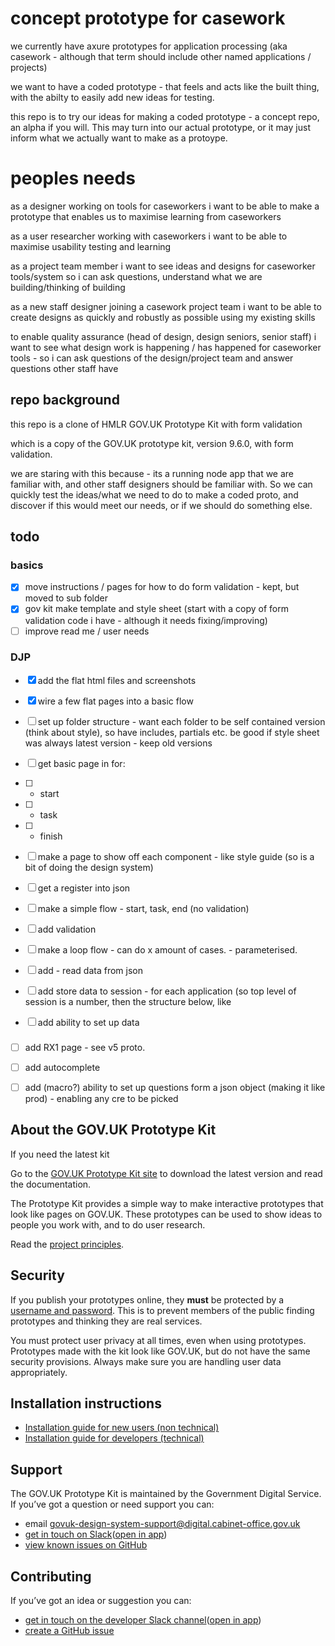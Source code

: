 # concept prototype for casework

we currently have axure prototypes for application processing (aka casework - although that term should include other named applications / projects)

we want to have a coded prototype - that feels and acts like the built thing, with the abilty to easily add new ideas for testing.

this repo is to try our ideas for making a coded prototype - a concept repo, an alpha if you will.  This may turn into our actual prototype, or it may just inform what we actually want to make as a protoype.


# peoples needs

as a designer working on tools for caseworkers i want to be able to make a prototype that enables us to maximise learning from caseworkers

as a user researcher working with caseworkers i want to be able to maximise usability testing and learning

as a project team member i want to see ideas and designs for caseworker tools/system so i can ask questions, understand what we are building/thinking of building

as a new staff designer joining a casework project team i want to be able to create designs as quickly and robustly as possible using my existing skills

to enable quality assurance (head of design, design seniors, senior staff) i want to see what design work is happening / has happened for caseworker tools - so i can ask questions of the design/project team and answer questions other staff have



## repo background

this repo is a clone of HMLR GOV.UK Prototype Kit with form validation

which is a copy of the GOV.UK prototype kit, version 9.6.0, with form validation.

we are staring with this because - its a running node app that we are familiar with, and other staff designers should be familiar with.  So we can quickly test the ideas/what we need to do to make a coded proto, and discover if this would meet our needs, or if we should do something else.


## todo

### basics
- [x] move instructions / pages for how to do form validation - kept, but moved to sub folder
- [x] gov kit make template and style sheet (start with a copy of form validation code i have - although it needs fixing/improving)
- [ ] improve read me / user needs

### DJP
- [x] add the flat html files and screenshots 
- [x] wire a few flat pages into a basic flow
- [ ] set up folder structure - want each folder to be self contained version (think about style), so have includes, partials etc. be good if style sheet was always latest version - keep old versions
- [ ] get basic page in for:
- [ ] - start
- [ ] - task
- [ ] - finish
- [ ] make a page to show off each component - like style guide (so is a bit of doing the design system)
- [ ] get a register into json

- [ ] make a simple flow - start, task, end (no validation)
- [ ] add validation
- [ ] make a loop flow - can do x amount of cases. - parameterised.
- [ ] add - read data from json
- [ ] add store data to session - for each application (so top level of session is a number, then the structure below, like 
- [ ] add ability to set up data

###
- [ ] add RX1 page - see v5 proto.
- [ ] add autocomplete
- [ ] add (macro?) ability to set up questions form a json object (making it like prod) - enabling any cre to be picked
 



## About the GOV.UK Prototype Kit

If you need the latest kit

Go to the [GOV.UK Prototype Kit site](https://govuk-prototype-kit.herokuapp.com/docs) to download the latest version and read the documentation.

The Prototype Kit provides a simple way to make interactive prototypes that look like pages on GOV.UK. These prototypes can be used to show ideas to people you work with, and to do user research.

Read the [project principles](https://govuk-prototype-kit.herokuapp.com/docs/principles).

## Security

If you publish your prototypes online, they **must** be protected by a [username and password](https://govuk-prototype-kit.herokuapp.com/docs/publishing-on-heroku). This is to prevent members of the public finding prototypes and thinking they are real services.

You must protect user privacy at all times, even when using prototypes. Prototypes made with the kit look like GOV.UK, but do not have the same security provisions. Always make sure you are handling user data appropriately.

## Installation instructions

- [Installation guide for new users (non technical)](https://govuk-prototype-kit.herokuapp.com/docs/install/introduction)
- [Installation guide for developers (technical)](https://govuk-prototype-kit.herokuapp.com/docs/install/developer-install-instructions)

## Support

The GOV.UK Prototype Kit is maintained by the Government Digital Service. If you’ve got a question or need support you can:

* email [govuk-design-system-support@digital.cabinet-office.gov.uk](mailto:govuk-design-system-support@digital.cabinet-office.gov.uk) 
* [get in touch on Slack](https://ukgovernmentdigital.slack.com/messages/prototype-kit)([open in app](slack://channel?team=T04V6EBTR&amp;id=C0647LW4R)) 
* [view known issues on GitHub](https://github.com/alphagov/govuk-prototype-kit/issues)
        
## Contributing

If you’ve got an idea or suggestion you can:

* [get in touch on the developer Slack channel](https://ukgovernmentdigital.slack.com/messages/prototype-kit-dev)([open in app](slack://channel?team=T04V6EBTR&amp;id=C0E1063DW))
* [create a GitHub issue](https://github.com/alphagov/govuk-prototype-kit/issues)
